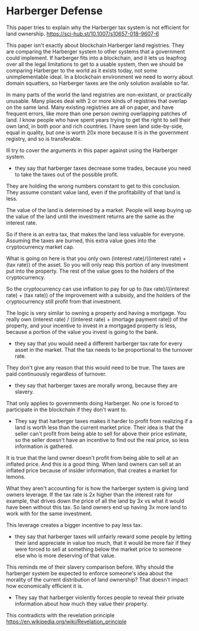 Harberger Defense
============

This paper tries to explain why the Harberger tax system is not efficient for land ownership.
https://sci-hub.st/10.1007/s10657-018-9607-6

This paper isn't exactly about blockchain Harberger land registries. They are comparing the Harberger system to other systems that a government could implement.
If harberger fits into a blockchain, and it lets us leapfrog over all the legal limitations to get to a usable system, then we should be comparing Harberger to the world as it exists today, not some unimplementable ideal.
In a blockchain environment we need to worry about domain squatters, so Harberger taxes are the only solution available so far.

In many parts of the world the land registries are non-existant, or practically unusable.
Many places deal with 2 or more kinds of registries that overlap on the same land.
Many existing registries are all on paper, and have frequent errors, like more than one person owning overlapping patches of land.
I know people who have spent years trying to get the right to sell their own land, in both poor and rich countries.
I have seen land side-by-side, equal in quality, but one is worth 20x more because it is in the government registry, and so is transferable.

Ill try to cover the arguments in this paper against using the Harberger system.

* they say that harberger taxes decrease some trades, because you need to take the taxes out of the possible profit.

They are holding the wrong numbers constant to get to this conclusion.
They assume constant value land, even if the profitability of that land is less.

The value of the land is determined by a market. People will keep buying up the value of the land until the investment returns are the same as the interest rate.

So if there is an extra tax, that makes the land less valuable for everyone.
Assuming the taxes are burned, this extra value goes into the cryptocurrency market cap.

What is going on here is that you only own (interest rate)/((interest rate) + (tax rate)) of the asset. So you will only reap this portion of any investment put into the property. The rest of the value goes to the holders of the cryptocurrency.

So the cryptocurrency can use inflation to pay for up to (tax rate)/((interest rate) + (tax rate)) of the improvement with a subsidy, and the holders of the cryptocurrency still profit from that investment.

The logic is very similar to owning a property and having a mortgage. You really own (interest rate) / ((interest rate) + (mortage payment rate)) of the property, and your incentive to invest in a mortgaged property is less, because a portion of the value you invest is going to the bank.

* they say that you would need a different harberger tax rate for every asset in the market. That the tax needs to be proportional to the turnover rate.

They don't give any reason that this would need to be true.
The taxes are paid continuously regardless of turnover.

* they say that harberger taxes are morally wrong, because they are slavery.

That only applies to governments doing Harberger.
No one is forced to participate in the blockchain if they don't want to. 

* They say that harberger taxes makes it harder to profit from realizing if a land is worth less than the current market price. Their idea is that the seller can't profit from being able to sell for above their price estimate, so the seller doesn't have an incentive to find out the real price, so less information is gathered.

It is true that the land owner doesn't profit from being able to sell at an inflated price. And this is a good thing. When land owners can sell at an inflated price because of insider information, that creates a market for lemons.

What they aren't accounting for is how the harberger system is giving land owners leverage. If the tax rate is 2x higher than the interest rate for example, that drives down the price of all the land by 3x vs what it would have been without this tax. So land owners end up having 3x more land to work with for the same investment.

This leverage creates a bigger incentive to pay less tax.

* they say that harberger taxes will unfairly reward some people by letting their land appreciate in value too much, that it would be more fair if they were forced to sell at something below the market price to someone else who is more deserving of that value.

This reminds me of their slavery comparison before. Why should the harberger system be expected to enforce someone's idea about the morality of the current distribution of land ownership?
That doesn't impact how economically efficient it is.

* They say that harberger violently forces people to reveal their private information about how much they value their property.

This contradicts with the revelation principle https://en.wikipedia.org/wiki/Revelation_principle

